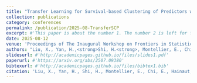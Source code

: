 ```yaml
---
title: "Transfer Learning for Survival-based Clustering of Predictors with an Application to TP53 Mutation Annotation"
collection: publications
category: conferences
permalink: /publication/2025-08-TransferSCP
excerpt: #'This paper is about the number 1. The number 2 is left for future work.'
date: 2025-08-12
venue: 'Proceedings of The Inaugural Workshop on Frontiers in Statistical Machine Learning'
authors: "Liu, X., Yan, H.,<strong>Shi, H.<strong>, Montellier, E., Chi, E., Hainaut, P. and Wang, W."
slidesurl: #'http://academicpages.github.io/files/slides1.pdf'
paperurl: #'https://arxiv.org/abs/2507.09380'
bibtexurl: #'http://academicpages.github.io/files/bibtex1.bib'
citation: 'Liu, X., Yan, H., Shi, H., Montellier, E., Chi, E., Hainaut, P. and Wang, W. (2025). Transfer learning for survival-based clustering of predictors with an application to TP53 mutation annotation. Proceedings of The Inaugural Workshop on Frontiers in Statistical Machine Learning.'
---
```

<!-- ## Abstract
In epidemic modeling, outliers can distort parameter estimation and ultimately lead to misguided public health decisions. Although there are existing robust methods that can mitigate this distortion, the ability to simultaneously detect outliers is equally vital for identifying potential disease hotspots. In this work, we introduce a robust spatiotemporal generalized additive model (RST-GAM) to address this need. We accomplish this with a mean-shift parameter to quantify and adjust for the effects of outliers and rely on adaptive Lasso regularization to model the sparsity of outlying observations. We use univariate polynomial splines and bivariate penalized splines over triangulations to estimate the functional forms and a data-thinning approach for data-adaptive weight construction. We derive a scalable proximal algorithm to estimate model parameters by minimizing a convex negative log-quasi-likelihood function. Our algorithm uses adaptive step-sizes to ensure global convergence of the resulting iterate sequence. We establish error bounds and selection consistency for the estimated parameters and demonstrate our model's effectiveness through numerical studies under various outlier scenarios. Finally, we demonstrate the practical utility of RST-GAM by analyzing county-level COVID-19 infection data in the United States, highlighting its potential to inform public health decision-making. -->
